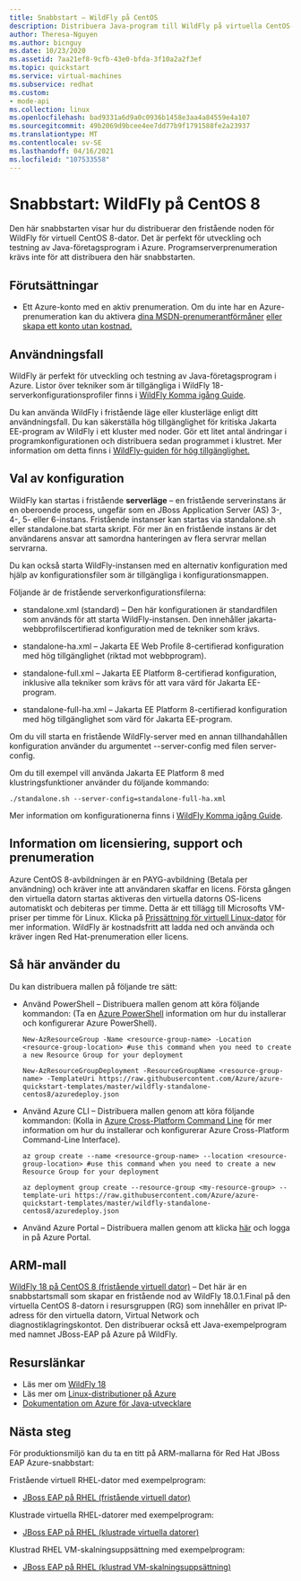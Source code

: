 ```yaml
---
title: Snabbstart – WildFly på CentOS
description: Distribuera Java-program till WildFly på virtuella CentOS-datorer
author: Theresa-Nguyen
ms.author: bicnguy
ms.date: 10/23/2020
ms.assetid: 7aa21ef8-9cfb-43e0-bfda-3f10a2a2f3ef
ms.topic: quickstart
ms.service: virtual-machines
ms.subservice: redhat
ms.custom:
- mode-api
ms.collection: linux
ms.openlocfilehash: bad9331a6d9a0c0936b1458e3aa4a84559e4a107
ms.sourcegitcommit: 49b2069d9bcee4ee7dd77b9f1791588fe2a23937
ms.translationtype: MT
ms.contentlocale: sv-SE
ms.lasthandoff: 04/16/2021
ms.locfileid: "107533558"
---
```

# <a name="quickstart-wildfly-on-centos-8"></a>Snabbstart: WildFly på CentOS 8

Den här snabbstarten visar hur du distribuerar den fristående noden för WildFly för virtuell CentOS 8-dator. Det är perfekt för utveckling och testning av Java-företagsprogram i Azure. Programserverprenumeration krävs inte för att distribuera den här snabbstarten.

## <a name="prerequisites"></a>Förutsättningar

* Ett Azure-konto med en aktiv prenumeration. Om du inte har en Azure-prenumeration kan du aktivera [dina MSDN-prenumerantförmåner](https://azure.microsoft.com/pricing/member-offers/msdn-benefits-details) [eller skapa ett konto utan kostnad.](https://azure.microsoft.com/pricing/free-trial)

## <a name="use-case"></a>Användningsfall

WildFly är perfekt för utveckling och testning av Java-företagsprogram i Azure. Listor över tekniker som är tillgängliga i WildFly 18-serverkonfigurationsprofiler finns i [WildFly Komma igång Guide](https://docs.wildfly.org/18/Getting_Started_Guide.html#getting-started-with-wildfly).

Du kan använda WildFly i fristående läge eller klusterläge enligt ditt användningsfall. Du kan säkerställa hög tillgänglighet för kritiska Jakarta EE-program av WildFly i ett kluster med noder. Gör ett litet antal ändringar i programkonfigurationen och distribuera sedan programmet i klustret. Mer information om detta finns i [WildFly-guiden för hög tillgänglighet.](https://docs.wildfly.org/18/High_Availability_Guide.html)

## <a name="configuration-choice"></a>Val av konfiguration

WildFly kan startas i fristående **serverläge** – en fristående serverinstans är en oberoende process, ungefär som en JBoss Application Server (AS) 3-, 4-, 5- eller 6-instans. Fristående instanser kan startas via standalone.sh eller standalone.bat starta skript. För mer än en fristående instans är det användarens ansvar att samordna hanteringen av flera servrar mellan servrarna.

Du kan också starta WildFly-instansen med en alternativ konfiguration med hjälp av konfigurationsfiler som är tillgängliga i konfigurationsmappen.

Följande är de fristående serverkonfigurationsfilerna:

- standalone.xml (standard) – Den här konfigurationen är standardfilen som används för att starta WildFly-instansen. Den innehåller jakarta-webbprofilscertifierad konfiguration med de tekniker som krävs.
   
- standalone-ha.xml – Jakarta EE Web Profile 8-certifierad konfiguration med hög tillgänglighet (riktad mot webbprogram).
   
- standalone-full.xml – Jakarta EE Platform 8-certifierad konfiguration, inklusive alla tekniker som krävs för att vara värd för Jakarta EE-program.

- standalone-full-ha.xml – Jakarta EE Platform 8-certifierad konfiguration med hög tillgänglighet som värd för Jakarta EE-program.

Om du vill starta en fristående WildFly-server med en annan tillhandahållen konfiguration använder du argumentet --server-config med filen server-config.

Om du till exempel vill använda Jakarta EE Platform 8 med klustringsfunktioner använder du följande kommando:

```
./standalone.sh --server-config=standalone-full-ha.xml
```

Mer information om konfigurationerna finns i [WildFly Komma igång Guide](https://docs.wildfly.org/18/Getting_Started_Guide.html#wildfly-10-configurations).

## <a name="licensing-support-and-subscription-notes"></a>Information om licensiering, support och prenumeration

Azure CentOS 8-avbildningen är en PAYG-avbildning (Betala per användning) och kräver inte att användaren skaffar en licens. Första gången den virtuella datorn startas aktiveras den virtuella datorns OS-licens automatiskt och debiteras per timme. Detta är ett tillägg till Microsofts VM-priser per timme för Linux. Klicka på [Prissättning för virtuell Linux-dator](https://azure.microsoft.com/pricing/details/virtual-machines/linux/#linux) för mer information. WildFly är kostnadsfritt att ladda ned och använda och kräver ingen Red Hat-prenumeration eller licens.

## <a name="how-to-consume"></a>Så här använder du

Du kan distribuera mallen på följande tre sätt:

- Använd PowerShell – Distribuera mallen genom att köra följande kommandon: (Ta en [Azure PowerShell](/powershell/azure/) information om hur du installerar och konfigurerar Azure PowerShell).

    ```
    New-AzResourceGroup -Name <resource-group-name> -Location <resource-group-location> #use this command when you need to create a new Resource Group for your deployment
    ```

    ```
    New-AzResourceGroupDeployment -ResourceGroupName <resource-group-name> -TemplateUri https://raw.githubusercontent.com/Azure/azure-quickstart-templates/master/wildfly-standalone-centos8/azuredeploy.json
    ```
    
- Använd Azure CLI – Distribuera mallen genom att köra följande kommandon: (Kolla in [Azure Cross-Platform Command Line](/cli/azure/install-azure-cli) för mer information om hur du installerar och konfigurerar Azure Cross-Platform Command-Line Interface).

    ```
    az group create --name <resource-group-name> --location <resource-group-location> #use this command when you need to create a new Resource Group for your deployment
    ```

    ```
    az deployment group create --resource-group <my-resource-group> --template-uri https://raw.githubusercontent.com/Azure/azure-quickstart-templates/master/wildfly-standalone-centos8/azuredeploy.json
    ```

- Använd Azure Portal – Distribuera mallen genom att klicka <a href="https://portal.azure.com/#create/Microsoft.Template/uri/https%3A%2F%2Fraw.githubusercontent.com%2FAzure%2Fazure-quickstart-templates%2Fmaster%2Fwildfly-standalone-centos8%2Fazuredeploy.json" target="_blank">här</a> och logga in på Azure Portal.

## <a name="arm-template"></a>ARM-mall

<a href="https://github.com/Azure/azure-quickstart-templates/tree/master/wildfly-standalone-centos8" target="_blank"> WildFly 18 på CentOS 8 (fristående virtuell dator)</a> – Det här är en snabbstartsmall som skapar en fristående nod av WildFly 18.0.1.Final på den virtuella CentOS 8-datorn i resursgruppen (RG) som innehåller en privat IP-adress för den virtuella datorn, Virtual Network och diagnostiklagringskontot. Den distribuerar också ett Java-exempelprogram med namnet JBoss-EAP på Azure på WildFly.

## <a name="resource-links"></a>Resurslänkar

* Läs mer om [WildFly 18](https://docs.wildfly.org/18/)
* Läs mer om [Linux-distributioner på Azure](../../linux/endorsed-distros.md)
* [Dokumentation om Azure för Java-utvecklare](https://github.com/JasonFreeberg/jboss-on-app-service)

## <a name="next-steps"></a>Nästa steg

För produktionsmiljö kan du ta en titt på ARM-mallarna för Red Hat JBoss EAP Azure-snabbstart:

Fristående virtuell RHEL-dator med exempelprogram:

*  <a href="https://github.com/Azure/azure-quickstart-templates/tree/master/jboss-eap-standalone-rhel" target="_blank"> JBoss EAP på RHEL (fristående virtuell dator)</a>

Klustrade virtuella RHEL-datorer med exempelprogram:

* <a href="https://github.com/Azure/azure-quickstart-templates/tree/master/jboss-eap-clustered-multivm-rhel" target="_blank"> JBoss EAP på RHEL (klustrade virtuella datorer)</a>

Klustrad RHEL VM-skalningsuppsättning med exempelprogram:

* <a href="https://github.com/Azure/azure-quickstart-templates/tree/master/jboss-eap-clustered-vmss-rhel" target="_blank"> JBoss EAP på RHEL (klustrad VM-skalningsuppsättning)</a>
